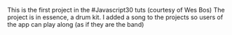 This is the first project in the #Javascript30 tuts (courtesy of Wes Bos)
The project is in essence,  a drum kit.
I added a song to the projects so users of the app can play along (as if they are the band)